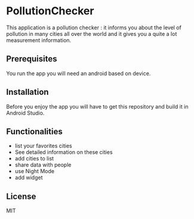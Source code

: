 # PollutionChecker

This application is a pollution checker : it informs you about the level of pollution in many cities all over the world and it gives you a quite a lot measurement information.

## Prerequisites
You run the app you will need an android based on device.

## Installation

Before you enjoy the app you will have to get this repository and build it in Android Studio.

## Functionalities

 - list your favorites cities
 - See detailed information on these cities
 - add cities to list
 - share data with people
 - use Night Mode
 - add widget

License
----
MIT